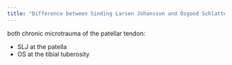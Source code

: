 ```yaml
---
title: "Difference between Sinding Larsen Johansson and Osgood Schlatter?"
---
```

both chronic microtrauma of the patellar tendon:
- SLJ at the patella
- OS at the tibial tuberosity

